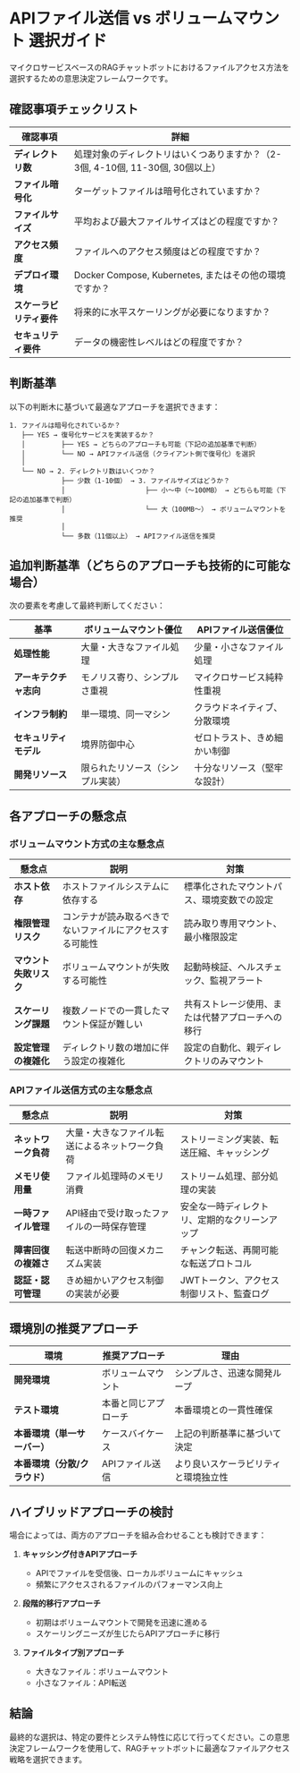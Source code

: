 # APIファイル送信 vs ボリュームマウント 選択ガイド

マイクロサービスベースのRAGチャットボットにおけるファイルアクセス方法を選択するための意思決定フレームワークです。

## 確認事項チェックリスト

| 確認事項 | 詳細 |
|---------|------|
| **ディレクトリ数** | 処理対象のディレクトリはいくつありますか？（2-3個, 4-10個, 11-30個, 30個以上） |
| **ファイル暗号化** | ターゲットファイルは暗号化されていますか？ |
| **ファイルサイズ** | 平均および最大ファイルサイズはどの程度ですか？ |
| **アクセス頻度** | ファイルへのアクセス頻度はどの程度ですか？ |
| **デプロイ環境** | Docker Compose, Kubernetes, またはその他の環境ですか？ |
| **スケーラビリティ要件** | 将来的に水平スケーリングが必要になりますか？ |
| **セキュリティ要件** | データの機密性レベルはどの程度ですか？ |

## 判断基準

以下の判断木に基づいて最適なアプローチを選択できます：

```
1. ファイルは暗号化されているか？
   ├── YES → 復号化サービスを実装するか？
   │         ├── YES → どちらのアプローチも可能（下記の追加基準で判断）
   │         └── NO → APIファイル送信（クライアント側で復号化）を選択
   │
   └── NO → 2. ディレクトリ数はいくつか？
             ├── 少数（1-10個） → 3. ファイルサイズはどうか？
             │                    ├── 小〜中（〜100MB） → どちらも可能（下記の追加基準で判断）
             │                    └── 大（100MB〜） → ボリュームマウントを推奨
             │
             └── 多数（11個以上） → APIファイル送信を推奨
```

## 追加判断基準（どちらのアプローチも技術的に可能な場合）

次の要素を考慮して最終判断してください：

| 基準 | ボリュームマウント優位 | APIファイル送信優位 |
|-----|----------------------|-------------------|
| **処理性能** | 大量・大きなファイル処理 | 少量・小さなファイル処理 |
| **アーキテクチャ志向** | モノリス寄り、シンプルさ重視 | マイクロサービス純粋性重視 |
| **インフラ制約** | 単一環境、同一マシン | クラウドネイティブ、分散環境 |
| **セキュリティモデル** | 境界防御中心 | ゼロトラスト、きめ細かい制御 |
| **開発リソース** | 限られたリソース（シンプル実装） | 十分なリソース（堅牢な設計） |

## 各アプローチの懸念点

### ボリュームマウント方式の主な懸念点

| 懸念点 | 説明 | 対策 |
|-------|------|------|
| **ホスト依存** | ホストファイルシステムに依存する | 標準化されたマウントパス、環境変数での設定 |
| **権限管理リスク** | コンテナが読み取るべきでないファイルにアクセスする可能性 | 読み取り専用マウント、最小権限設定 |
| **マウント失敗リスク** | ボリュームマウントが失敗する可能性 | 起動時検証、ヘルスチェック、監視アラート |
| **スケーリング課題** | 複数ノードでの一貫したマウント保証が難しい | 共有ストレージ使用、または代替アプローチへの移行 |
| **設定管理の複雑化** | ディレクトリ数の増加に伴う設定の複雑化 | 設定の自動化、親ディレクトリのみマウント |

### APIファイル送信方式の主な懸念点

| 懸念点 | 説明 | 対策 |
|-------|------|------|
| **ネットワーク負荷** | 大量・大きなファイル転送によるネットワーク負荷 | ストリーミング実装、転送圧縮、キャッシング |
| **メモリ使用量** | ファイル処理時のメモリ消費 | ストリーム処理、部分処理の実装 |
| **一時ファイル管理** | API経由で受け取ったファイルの一時保存管理 | 安全な一時ディレクトリ、定期的なクリーンアップ |
| **障害回復の複雑さ** | 転送中断時の回復メカニズム実装 | チャンク転送、再開可能な転送プロトコル |
| **認証・認可管理** | きめ細かいアクセス制御の実装が必要 | JWTトークン、アクセス制御リスト、監査ログ |

## 環境別の推奨アプローチ

| 環境 | 推奨アプローチ | 理由 |
|-----|--------------|------|
| **開発環境** | ボリュームマウント | シンプルさ、迅速な開発ループ |
| **テスト環境** | 本番と同じアプローチ | 本番環境との一貫性確保 |
| **本番環境（単一サーバー）** | ケースバイケース | 上記の判断基準に基づいて決定 |
| **本番環境（分散/クラウド）** | APIファイル送信 | より良いスケーラビリティと環境独立性 |

## ハイブリッドアプローチの検討

場合によっては、両方のアプローチを組み合わせることも検討できます：

1. **キャッシング付きAPIアプローチ**
   - APIでファイルを受信後、ローカルボリュームにキャッシュ
   - 頻繁にアクセスされるファイルのパフォーマンス向上

2. **段階的移行アプローチ**
   - 初期はボリュームマウントで開発を迅速に進める
   - スケーリングニーズが生じたらAPIアプローチに移行

3. **ファイルタイプ別アプローチ**
   - 大きなファイル：ボリュームマウント
   - 小さなファイル：API転送

## 結論

最終的な選択は、特定の要件とシステム特性に応じて行ってください。この意思決定フレームワークを使用して、RAGチャットボットに最適なファイルアクセス戦略を選択できます。
